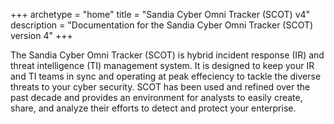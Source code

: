+++
archetype = "home"
title = "Sandia Cyber Omni Tracker (SCOT) v4"
description = "Documentation for the Sandia Cyber Omni Tracker (SCOT) version 4"
+++

The Sandia Cyber Omni Tracker (SCOT) is hybrid incident response (IR) and threat intelligence (TI) management system.  It is designed to keep your IR and TI teams in sync and operating at peak effeciency to tackle the diverse threats to your cyber security. SCOT has been used and refined over the past decade and provides an environment for analysts to easily create, share, and analyze their efforts to detect and protect your enterprise.
